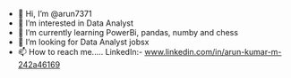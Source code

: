 - 👋 Hi, I’m @arun7371
- 👀 I’m interested in Data Analyst
- 🌱 I’m currently learning PowerBi, pandas, numby and chess
- 💞️ I’m looking for Data Analyst jobsx
- 📫 How to reach me..... LinkedIn:- www.linkedin.com/in/arun-kumar-m-242a46169

<!---
arun7371/arun7371 is a ✨ special ✨ repository because its `README.md` (this file) appears on your GitHub profile.
You can click the Preview link to take a look at your changes.
--->
